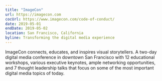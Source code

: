 ```yaml
---
title: "ImageCon"
url: https://imagecon.com
cocUrl: https://www.imagecon.com/code-of-conduct/
date: 2019-05-01
endDate: 2019-05-02
location: San Francisco, California
byline: Transforming the digital media experience
---
```


ImageCon connects, educates, and inspires visual storytellers. A two-day digital media conference in downtown San Francisco with 12 educational workshops, various executive keynotes, ample networking opportunities, and 7 thought leadership talks that focus on some of the most important digital media topics of today.